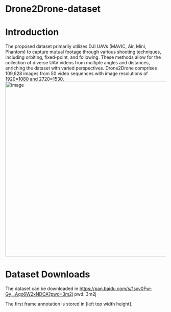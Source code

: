 # Drone2Drone-dataset
# Introduction
The proposed dataset primarily utilizes DJI UAVs (MAVIC, Air, Mini, Phantom) to capture mutual footage through various shooting techniques, including orbiting, fixed-point, and following. These methods allow for the collection of diverse UAV videos from multiple angles and distances, enriching the dataset with varied perspectives. Drone2Drone comprises 109,628 images from 50 video sequences with image resolutions of 1920×1080 and 2720×1530.
<img width="942" height="548" alt="image" src="https://github.com/user-attachments/assets/4b3b9b93-f8c6-4f04-9c8a-d72bf25d9acd" />

# Dataset Downloads
The dataset can be downloaded in https://pan.baidu.com/s/1sxv0Fw-Gy__Aqo6W2xNDCA?pwd=3m2j pwd: 3m2j

The first frame annotation is stored in [left top width height].
